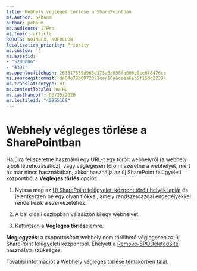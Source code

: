 ```yaml
---
title: Webhely végleges törlése a SharePointban
ms.author: pebaum
author: pebaum
ms.audience: ITPro
ms.topic: article
ROBOTS: NOINDEX, NOFOLLOW
localization_priority: Priority
ms.custom: ''
ms.assetid:
- "5200006"
- "4391"
ms.openlocfilehash: 263317339d965d173a5a038fa006e0ce6f8476cc
ms.sourcegitcommit: da04e79b6072321caa16a6ceea6eb5f15de22394
ms.translationtype: HT
ms.contentlocale: hu-HU
ms.lasthandoff: 03/25/2020
ms.locfileid: "42955168"
---
```

# <a name="permanently-delete-a-site-in-sharepoint"></a>Webhely végleges törlése a SharePointban

Ha újra fel szeretne használni egy URL-t egy törölt webhelyről (a webhely újbóli létrehozásához), vagy véglegesen törölni szeretné a webhelyet, mert az már nincs használatban, akkor használja az új SharePoint felügyeleti központból a **Végleges törlés** opciót. 

1. Nyissa meg az [Új SharePoint felügyeleti központ törölt helyek lapját](https://admin.microsoft.com/sharepoint?page=recycleBin&modern=true) és jelentkezzen be egy olyan fiókkal, amely rendszergazdai engedélyekkel rendelkezik a szervezetéhez. 

2. A bal oldali oszlopban válasszon ki egy webhelyet. 

3. Kattintson a **Végleges törlés**elemre. 

**Megjegyzés**: a csoportosított webhely nem törölhető véglegesen az új SharePoint felügyeleti központból. Ehelyett a [Remove-SPODeletedSite](https://docs.microsoft.com/powershell/module/sharepoint-online/remove-spodeletedsite) használata szükséges.  

További információt a [Webhely végleges törlése](https://docs.microsoft.com/sharepoint/delete-site-collection#permanently-delete-a-site) témakörben talál. 
